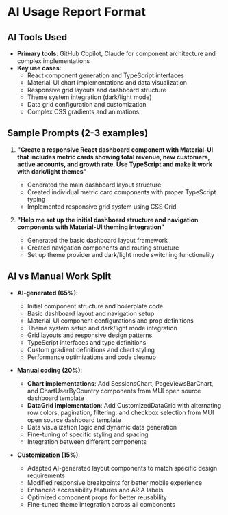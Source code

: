 # AI Usage Report Format

## AI Tools Used

- **Primary tools**: GitHub Copilot, Claude for component architecture and complex implementations
- **Key use cases**:
  - React component generation and TypeScript interfaces
  - Material-UI chart implementations and data visualization
  - Responsive grid layouts and dashboard structure
  - Theme system integration (dark/light mode)
  - Data grid configuration and customization
  - Complex CSS gradients and animations

## Sample Prompts (2-3 examples)

1. **"Create a responsive React dashboard component with Material-UI that includes metric cards showing total revenue, new customers, active accounts, and growth rate. Use TypeScript and make it work with dark/light themes"**

   - Generated the main dashboard layout structure
   - Created individual metric card components with proper TypeScript typing
   - Implemented responsive grid system using CSS Grid

2. **"Help me set up the initial dashboard structure and navigation components with Material-UI theming integration"**

   - Generated the basic dashboard layout framework
   - Created navigation components and routing structure
   - Set up theme provider and dark/light mode switching functionality

## AI vs Manual Work Split

- **AI-generated (65%)**:

  - Initial component structure and boilerplate code
  - Basic dashboard layout and navigation setup
  - Material-UI component configurations and prop definitions
  - Theme system setup and dark/light mode integration
  - Grid layouts and responsive design patterns
  - TypeScript interfaces and type definitions
  - Custom gradient definitions and chart styling
  - Performance optimizations and code cleanup

- **Manual coding (20%)**:

  - **Chart implementations**: Add SessionsChart, PageViewsBarChart, and ChartUserByCountry components from MUI open source dashboard template
  - **DataGrid implementation**: Add CustomizedDataGrid with alternating row colors, pagination, filtering, and checkbox selection from MUI open source dashboard template
  - Data visualization logic and dynamic data generation
  - Fine-tuning of specific styling and spacing
  - Integration between different components

- **Customization (15%)**:
  - Adapted AI-generated layout components to match specific design requirements
  - Modified responsive breakpoints for better mobile experience
  - Enhanced accessibility features and ARIA labels
  - Optimized component props for better reusability
  - Fine-tuned theme integration across all components
